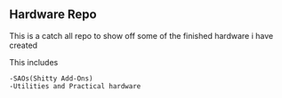 ## Hardware Repo 

This is a catch all repo to show off some of the finished hardware i have created 

This includes 

    -SAOs(Shitty Add-Ons)
    -Utilities and Practical hardware
    